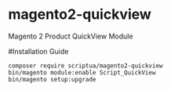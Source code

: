 # magento2-quickview
Magento 2 Product QuickView Module

#Installation Guide
````
composer require scriptua/magento2-quickview
bin/magento module:enable Script_QuickView
bin/magento setup:upgrade
````
